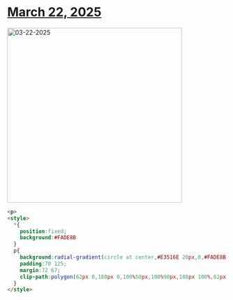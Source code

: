 # [March 22, 2025](https://cssbattle.dev/play/bAHs8Emp9eq3GqgvvkzC)

<img src="https://firebasestorage.googleapis.com/v0/b/cssbattleapp.appspot.com/o/user%2Fe6YbeBahWNPT7VpE2rE2p85byxa2%2Ftargets%2Ftarget_kespoFV@2x.png?alt=media" width="400" alt="03-22-2025" />

```html
<p>
<style>
  *{
    position:fixed;
    background:#FADE8B
  }
  p{
    background:radial-gradient(circle at center,#E3516E 20px,0,#FADE8B 50px,0, transparent),linear-gradient(to top,#E3516E 50px,0,#FADE8B 90px,0,#E3516E);
    padding:70 125;
    margin:72 67;
    clip-path:polygon(62px 0,188px 0,100%50px,100%90px,188px 100%,62px 100%,0 90px,0 50px)
  }
</style>
```
